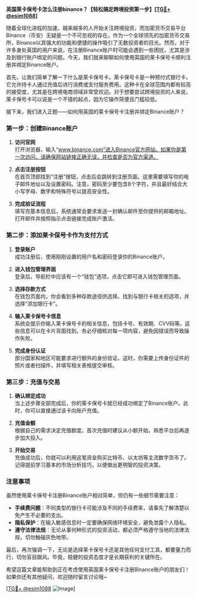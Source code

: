 **英国莱卡保号卡怎么注册binance？【轻松搞定跨境投资第一步】[[TG💪+ @esim1088](https://t.me/s/esim1088)]**

随着全球化进程的加速，越来越多的人开始关注跨境投资，而加密货币交易平台Binance（币安）无疑是一个不可忽视的存在。作为一个全球领先的加密货币交易所，Binance以其强大的功能和便捷的操作吸引了无数投资者的目光。然而，对于许多身处英国的用户来说，在注册Binance账户时可能会遇到一些困扰，尤其是涉及到银行账户绑定的问题。今天，我们就来聊聊如何使用英国的莱卡保号卡顺利注册并绑定Binance账户。

首先，让我们简单了解一下什么是莱卡保号卡。莱卡保号卡是一种预付式银行卡，它允许持卡人通过充值后进行消费或支付服务费用。这种卡在全球范围内都有较高的接受度，尤其是在跨境电商领域非常受欢迎。对于想要尝试跨境投资的人来说，莱卡保号卡可以说是一个不错的起点，因为它操作简便且门槛较低。

接下来，我们进入正题——如何用英国的莱卡保号卡注册并绑定Binance账户？

### 第一步：创建Binance账户

1. **访问官网**  
   打开浏览器，输入“www.binance.com”进入Binance官方网站。如果你是第一次访问，请确保网站链接正确无误，并检查是否为官方渠道。

2. **点击注册按钮**  
   在首页顶部找到“注册”按钮，点击后会跳转到注册页面。这里需要填写你的电子邮件地址以及设置密码。注意，密码至少要包含8个字符，并且最好结合大小写字母、数字和特殊符号以提高安全性。

3. **完成验证流程**  
   填写完基本信息后，系统通常会要求发送一封确认邮件至你提供的邮箱地址。打开邮件并按照指示点击链接完成账户激活。

### 第二步：添加莱卡保号卡作为支付方式

1. **登录账户**  
   成功注册后，使用刚刚设置的用户名和密码登录你的Binance账户。

2. **进入钱包管理界面**  
   登录后，导航栏中应该有一个“钱包”选项，点击它即可进入钱包管理页面。

3. **选择存款方式**  
   在钱包页面内，你会看到多种存款途径供选择。找到与银行卡相关的选项，并选择“添加银行卡”。

4. **输入莱卡保号卡信息**  
   系统会提示你输入莱卡保号卡的相关信息，包括卡号、有效期、CVV码等。这些信息可以在卡片背面找到。务必仔细核对每一项内容，避免因错误而导致操作失败。

5. **完成身份认证**  
   部分国家和地区可能要求进行额外的身份验证。这时，你需要上传身份证件的照片或者扫描件，并填写相关表格提交审核。

### 第三步：充值与交易

1. **确认绑定成功**  
   当上述步骤全部完成后，你的莱卡保号卡就已经成功绑定了Binance账户。此时，你可以直接通过该卡向账户充值。

2. **充值金额**  
   根据自己的需求决定充值额度。首次充值时建议从小额开始，熟悉平台后再逐步加大投入。

3. **开始交易**  
   充值成功后，你就可以利用这笔资金购买比特币、以太坊等主流数字货币了。记得提前学习基本的市场分析技巧，以便做出更明智的投资决策。

### 注意事项

虽然使用莱卡保号卡注册Binance账户相对简单，但仍有一些细节需要注意：

- **手续费问题**：不同类型的银行卡可能涉及不同的手续费率，请事先了解清楚以免产生不必要的支出。
- **隐私保护**：在输入敏感信息时一定要确保网络环境安全，避免泄露个人隐私。
- **遵守法律法规**：无论从事何种形式的投资活动，都必须严格遵守当地的法律法规，切勿触碰灰色地带。

最后，再次强调一下，无论是选择莱卡保号卡还是其他任何支付工具，都要量力而行，切勿盲目跟风。毕竟，稳健的投资态度才是长期获利的关键所在。

希望这篇文章能帮助到正在考虑使用英国莱卡保号卡注册Binance账户的朋友们！如果你还有其他疑问，欢迎随时留言讨论哦~

[[TG💪+ @esim1088](https://t.me/s/esim1088) ![Image](https://i.postimg.cc/4NQfJmqS/Snipaste-2025-05-13-00-14-12.png)]